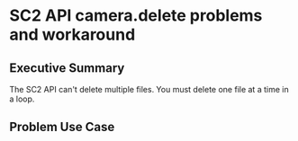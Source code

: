 # SC2 API camera.delete problems and workaround

## Executive Summary

The SC2 API can't delete multiple files.  You must 
delete one file at a time in a loop.

## Problem Use Case
